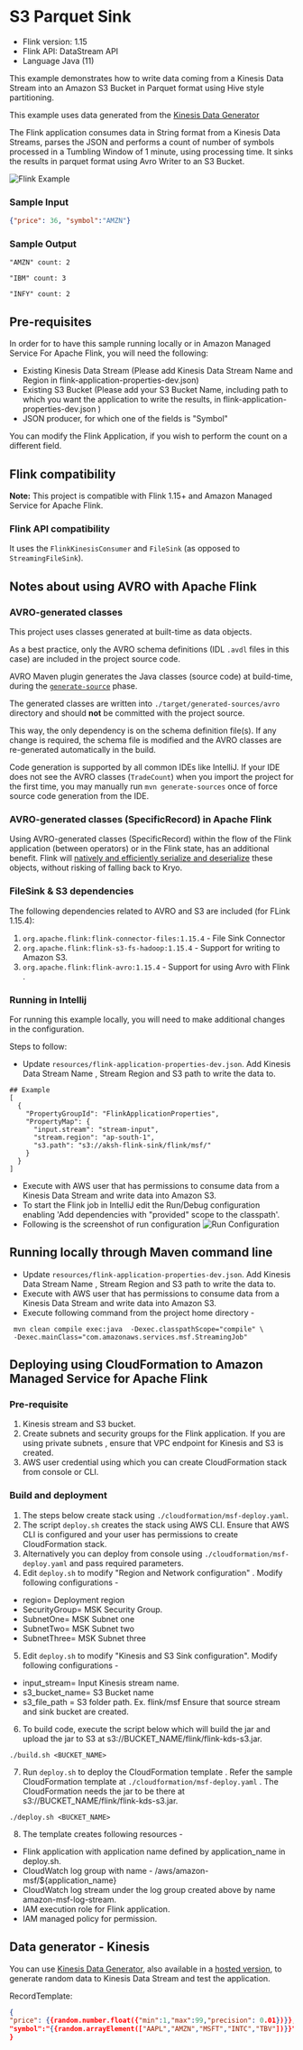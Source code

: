# S3 Parquet Sink

* Flink version: 1.15
* Flink API: DataStream API
* Language Java (11)

This example demonstrates how to write data coming from a Kinesis Data Stream into an Amazon S3 Bucket in Parquet format using Hive style partitioning.

This example uses data generated from the [Kinesis Data Generator](https://github.com/awslabs/amazon-kinesis-data-generator)

The Flink application consumes data in String format from a Kinesis Data Streams, 
parses the JSON and performs a count of number of symbols processed in a Tumbling Window of 1 minute, 
using processing time. It sinks the results in parquet format using Avro Writer to an S3 Bucket.

![Flink Example](images/flink-kinesis-s3.png)

### Sample Input
```json
{"price": 36, "symbol":"AMZN"}

```
### Sample Output
```
"AMZN" count: 2

"IBM" count: 3

"INFY" count: 2

```

## Pre-requisites

In order for to have this sample running locally or in Amazon Managed Service For Apache Flink, you will need the following:

* Existing Kinesis Data Stream (Please add Kinesis Data Stream Name and Region in flink-application-properties-dev.json)
* Existing S3 Bucket (Please add your S3 Bucket Name, including path to which you want the application to write the results, in flink-application-properties-dev.json )
* JSON producer, for which one of the fields is "Symbol"

You can modify the Flink Application, if you wish to perform the count on a different field.

## Flink compatibility

**Note:** This project is compatible with Flink 1.15+ and Amazon Managed Service for Apache Flink.

### Flink API compatibility

It uses the `FlinkKinesisConsumer` and  `FileSink` (as opposed to `StreamingFileSink`).

## Notes about using AVRO with Apache Flink

### AVRO-generated classes

This project uses classes generated at built-time as data objects.

As a best practice, only the AVRO schema definitions (IDL `.avdl` files in this case) are included in the project source
code.

AVRO Maven plugin generates the Java classes (source code) at build-time, during the
[`generate-source`](https://maven.apache.org/guides/introduction/introduction-to-the-lifecycle.html) phase.

The generated classes are written into `./target/generated-sources/avro` directory and should **not** be committed with
the project source.

This way, the only dependency is on the schema definition file(s).
If any change is required, the schema file is modified and the AVRO classes are re-generated automatically in the build.

Code generation is supported by all common IDEs like IntelliJ.
If your IDE does not see the AVRO classes (`TradeCount`) when you import the project for the
first time, you may manually run `mvn generate-sources` once of force source code generation from the IDE.

### AVRO-generated classes (SpecificRecord) in Apache Flink

Using AVRO-generated classes (SpecificRecord) within the flow of the Flink application (between operators) or in the
Flink state, has an additional benefit.
Flink will [natively and efficiently serialize and deserialize](https://nightlies.apache.org/flink/flink-docs-master/docs/dev/datastream/fault-tolerance/serialization/types_serialization/#pojos)
these objects, without risking of falling back to Kryo.

### FileSink & S3 dependencies
The following dependencies related to AVRO and S3 are included (for FLink 1.15.4):

1. `org.apache.flink:flink-connector-files:1.15.4` - File Sink Connector
2. `org.apache.flink:flink-s3-fs-hadoop:1.15.4` - Support for writing to Amazon S3.
3. `org.apache.flink:flink-avro:1.15.4` - Support for using Avro with Flink .


### Running in Intellij

For running this example locally, you will need to make additional changes in the configuration. 

Steps to follow:
* Update `resources/flink-application-properties-dev.json`. Add Kinesis Data Stream Name , Stream Region and S3 path to write the data to.
```shell
## Example
[
  {
    "PropertyGroupId": "FlinkApplicationProperties",
    "PropertyMap": {
      "input.stream": "stream-input",
      "stream.region": "ap-south-1",
      "s3.path": "s3://aksh-flink-sink/flink/msf/"
    }
  }
]
```
* Execute with AWS user that has permissions to consume data from a Kinesis Data Stream and write data into Amazon S3.
* To start the Flink job in IntelliJ edit the Run/Debug configuration enabling 'Add dependencies with "provided" scope to
  the classpath'.
* Following is the screenshot of run configuration
  ![Run Configuration](images/runConfiguration.png)



## Running locally through Maven command line
* Update `resources/flink-application-properties-dev.json`. Add Kinesis Data Stream Name , Stream Region and S3 path to write the data to.
* Execute with AWS user that has permissions to consume data from a Kinesis Data Stream and write data into Amazon S3.
* Execute following command from the project home directory -

```
 mvn clean compile exec:java  -Dexec.classpathScope="compile" \
 -Dexec.mainClass="com.amazonaws.services.msf.StreamingJob" 

```

## Deploying using CloudFormation to Amazon Managed Service for Apache Flink
### Pre-requisite
1. Kinesis stream and S3 bucket. 
2. Create subnets and security groups for the Flink application. If you are using private subnets , ensure that VPC endpoint for Kinesis and S3 is created.
3. AWS user credential using which you can create CloudFormation stack from console or CLI.

### Build and deployment
1. The steps below create stack using `./cloudformation/msf-deploy.yaml`.
2. The script `deploy.sh` creates the stack using AWS CLI. Ensure that AWS CLI is configured and your user has permissions to create CloudFormation stack.
3. Alternatively you can deploy from console using `./cloudformation/msf-deploy.yaml` and pass required parameters.
4. Edit `deploy.sh` to modify  "Region and Network configuration" . Modify following configurations -
* region= Deployment region
* SecurityGroup= MSK Security Group.
* SubnetOne= MSK Subnet one
* SubnetTwo= MSK Subnet two
* SubnetThree= MSK Subnet three

5. Edit `deploy.sh` to modify "Kinesis and S3 Sink configuration". Modify following configurations -
* input_stream= Input Kinesis stream name.
* s3_bucket_name= S3 Bucket name
* s3_file_path = S3 folder path. Ex. flink/msf
  Ensure that source stream and sink bucket  are created.

6. To build code, execute the script below which will build the jar and upload the jar to S3 at s3://BUCKET_NAME/flink/flink-kds-s3.jar.
```shell
./build.sh <BUCKET_NAME>
```
7. Run `deploy.sh` to deploy the CloudFormation template . Refer the sample CloudFormation template at `./cloudformation/msf-deploy.yaml` .
   The CloudFormation needs the jar to be there at s3://BUCKET_NAME/flink/flink-kds-s3.jar.

```
./deploy.sh <BUCKET_NAME> 
```
8. The template creates following resources -
* Flink application with application name defined by application_name in deploy.sh.
* CloudWatch log group with name - /aws/amazon-msf/${application_name}
* CloudWatch log stream under the log group created above by name amazon-msf-log-stream.
* IAM execution role for Flink application. 
* IAM managed policy for permission. 


## Data generator - Kinesis
You can use [Kinesis Data Generator](https://github.com/awslabs/amazon-kinesis-data-generator),
also available in a [hosted version](https://awslabs.github.io/amazon-kinesis-data-generator/web/producer.html),
to generate random data to Kinesis Data Stream and test the application.

RecordTemplate:
```json
{
"price": {{random.number.float({"min":1,"max":99,"precision": 0.01})}}, 
"symbol":"{{random.arrayElement(["AAPL","AMZN","MSFT","INTC","TBV"])}}"
}
```


